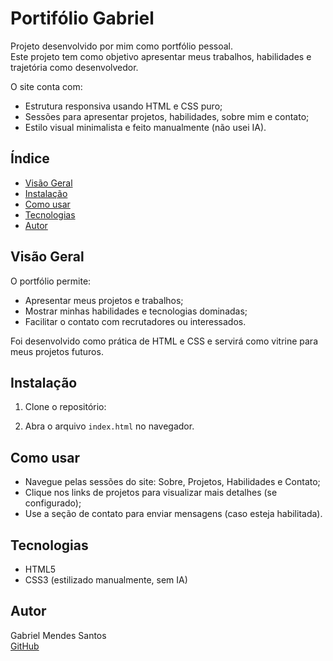 # Portifólio Gabriel

Projeto desenvolvido por mim como portfólio pessoal.  
Este projeto tem como objetivo apresentar meus trabalhos, habilidades e trajetória como desenvolvedor.

O site conta com:
- Estrutura responsiva usando HTML e CSS puro;
- Sessões para apresentar projetos, habilidades, sobre mim e contato;
- Estilo visual minimalista e feito manualmente (não usei IA).

## Índice

- [Visão Geral](#visão-geral)
- [Instalação](#instalação)
- [Como usar](#como-usar)
- [Tecnologias](#tecnologias)
- [Autor](#autor)

## Visão Geral

O portfólio permite:
- Apresentar meus projetos e trabalhos;
- Mostrar minhas habilidades e tecnologias dominadas;
- Facilitar o contato com recrutadores ou interessados.

Foi desenvolvido como prática de HTML e CSS e servirá como vitrine para meus projetos futuros.

## Instalação

1. Clone o repositório:

2. Abra o arquivo `index.html` no navegador.

## Como usar

- Navegue pelas sessões do site: Sobre, Projetos, Habilidades e Contato;
- Clique nos links de projetos para visualizar mais detalhes (se configurado);
- Use a seção de contato para enviar mensagens (caso esteja habilitada).

## Tecnologias

- HTML5
- CSS3 (estilizado manualmente, sem IA)

## Autor

Gabriel Mendes Santos  
[GitHub](https://github.com/gabrieMS21)
